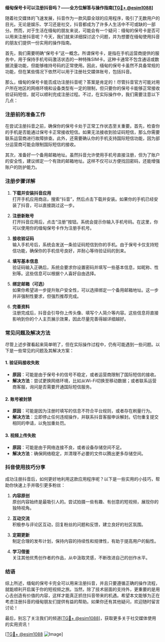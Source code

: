 **缅甸保号卡可以注册抖音吗？——全方位解答与操作指南[[TG💪+ @esim1088](https://t.me/s/esim1088)]**

随着社交媒体的飞速发展，抖音作为一款风靡全球的应用程序，吸引了无数用户的目光。无论是娱乐、学习还是社交，抖音都成为了许多人生活中不可或缺的一部分。然而，对于生活在缅甸的朋友来说，可能会有一个疑问：缅甸的保号卡是否可以用来注册抖音呢？今天，我们就来详细探讨这个问题，并为想要在缅甸使用抖音的朋友们提供一份实用的操作指南。

首先，我们需要明确“保号卡”这一概念。所谓保号卡，是指在手机运营商提供的服务中，用于保持手机号码激活状态的一种特殊SIM卡。这种卡通常不包含通话或数据流量功能，但能够维持号码的正常使用。因此，缅甸的保号卡虽然不具备常规的功能，但在某些情况下依然可以用于注册社交媒体账号，包括抖音。

那么，缅甸的保号卡能否成功注册抖音呢？答案是肯定的！尽管抖音官方可能对用户所在地区的网络环境和设备类型有一定的限制，但只要你的保号卡能够正常接收验证码短信，就可以顺利完成注册过程。不过，在实际操作中，我们需要注意以下几点：

### 注册前的准备工作

在尝试注册抖音之前，确保你的保号卡处于正常工作状态至关重要。首先，检查你的手机是否能通过保号卡正常接收短信。如果无法接收到验证码短信，那么你需要联系运营商进行故障排查。此外，还需要确认你的手机支持国际短信功能，因为部分运营商可能会限制国际短信的接收。

其次，准备好一个备用邮箱地址。虽然抖音允许使用手机号直接注册，但为了账户的安全性，建议绑定一个有效的邮箱地址。这样不仅可以方便找回密码，还能增强账户的防护能力。

### 注册步骤详解

1. **下载并安装抖音应用**  
   打开手机应用商店，搜索“抖音”，然后点击下载并安装。如果你的手机已经安装了抖音，可以直接跳过这一步。

2. **注册新账号**  
   打开抖音应用后，点击“注册”按钮。系统会提示你输入手机号码。在这里，你可以使用你的缅甸保号卡作为注册手机号。

3. **接收验证码**  
   输入手机号后，系统会发送一条验证码短信到你的手机。由于保号卡仅支持短信功能，确保你的手机信号良好，并耐心等待验证码的到来。

4. **填写基本信息**  
   验证码输入正确后，系统会要求你设置密码并填写一些基本信息，如昵称、性别等。这些信息可以根据个人喜好自由选择。

5. **绑定邮箱（可选）**  
   如果你希望进一步提升账户安全性，可以选择绑定一个备用邮箱地址。这一步并非强制性要求，但强烈推荐完成。

6. **完善资料**  
   注册完成后，抖音会引导你上传头像、填写个人简介等内容。这些信息将直接影响到你的个人主页展示效果，因此尽量完善得越详细越好。

### 常见问题及解决方法

尽管上述步骤看起来简单明了，但在实际操作过程中，仍有可能遇到一些问题。以下是一些常见的问题及其解决方案：

#### 1. 验证码接收失败  
   - **原因**：可能是由于保号卡的信号不稳定，或者运营商限制了国际短信的接收。
   - **解决方法**：尝试更换网络环境，比如从Wi-Fi切换至移动数据；或者联系运营商客服，询问是否需要开通国际短信服务。

#### 2. 账号被封禁  
   - **原因**：可能是因为注册时填写的信息不符合平台规则，或者存在刷量行为。
   - **解决方法**：立即停止任何违规操作，并联系抖音客服申诉解封。切勿重复提交相同的申请，以免加重处罚。

#### 3. 视频上传失败  
   - **原因**：可能是由于网络连接不良，或者设备存储空间不足。
   - **解决方法**：确保网络稳定，并清理不必要的文件以腾出更多存储空间。

### 抖音使用技巧分享

成功注册抖音后，如何更好地利用这款应用程序呢？以下是一些实用的小技巧，帮助你快速上手并吸引更多粉丝：

1. **内容原创**  
   原创内容始终是最吸引人的。尝试拍摄一些有趣、有创意的短视频，展现你的独特视角。

2. **互动交流**  
   积极参与评论区互动，回复粉丝的问题和反馈，建立良好的社区氛围。

3. **定期更新**  
   制定合理的发布计划，保持内容的持续性和规律性，有助于提高用户的黏性。

4. **学习借鉴**  
   关注其他优秀创作者的作品，从中汲取灵感，不断改进自己的创作水平。

### 结语

综上所述，缅甸的保号卡完全可以用来注册抖音，并且只要遵循正确的操作流程，就能顺利开启属于你的短视频之旅。当然，除了技术层面的支持外，更重要的是用心去创造有价值的内容，这样才能真正抓住抖音带来的机遇。希望本文能够为正在考虑注册抖音的缅甸朋友们提供有益的帮助。如果你还有其他疑问，欢迎随时留言讨论！

最后，别忘了关注我们的频道[[TG💪+ @esim1088](https://t.me/s/esim1088)]，获取更多关于社交媒体使用的实用资讯！  

[[TG💪+ @esim1088](https://t.me/s/esim1088) ![Image](https://i.postimg.cc/4NQfJmqS/Snipaste-2025-05-13-00-14-12.png)]